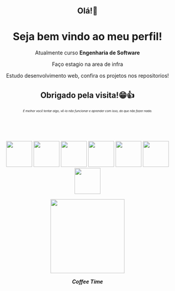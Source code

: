 

<div align="center" justfy="center">
<h2>Olá!👋</h2>

<h1>Seja bem vindo ao meu perfil!</h1>

<p>Atualmente curso <b>Engenharia de Software</b></p>
<p>Faço estagio na area de infra</p>
<p>Estudo desenvolvimento web, confira os projetos nos repositorios!</p>
<h2>Obrigado pela visita!😁👍</h2>
<p><i style="font-size: 8px;">É melhor você tentar algo, vê-lo não funcionar e aprender com isso, do que não fazer nada.</i></p>


<p> </p>
<p> </p>
<!--
**RG-96W/RG-96W** is a ✨ _special_ ✨ repository because its `README.md` (this file) appears on your GitHub profile.

Here are some ideas to get you started:

- 🔭 I’m currently working on ...
- 🌱 I’m currently learning ...
- 👯 I’m looking to collaborate on ...
- 🤔 I’m looking for help with ...
- 💬 Ask me about ...
- 📫 How to reach me: ...
- 😄 Pronouns: ...
- ⚡ Fun fact: ...
-->
<!-- [![Top Langs](https://github-readme-stats.vercel.app/api/top-langs/?username=RG-96W&layout=donut-vertical)](https://github.com/RG-96W/github-readme-stats) -->



<img src="https://cdn.jsdelivr.net/gh/devicons/devicon/icons/react/react-original-wordmark.svg" height="70px" /> <img src="https://cdn.jsdelivr.net/gh/devicons/devicon/icons/nodejs/nodejs-plain.svg" height="70px" /> <img src="https://cdn.jsdelivr.net/gh/devicons/devicon/icons/html5/html5-plain-wordmark.svg" height="70px" /> <img src="https://cdn.jsdelivr.net/gh/devicons/devicon/icons/css3/css3-plain-wordmark.svg"  height="70px" /> <img src="https://cdn.jsdelivr.net/gh/devicons/devicon/icons/javascript/javascript-plain.svg"  height="70px" /> <img src="https://cdn.jsdelivr.net/gh/devicons/devicon/icons/mongodb/mongodb-plain-wordmark.svg" height="70px" /> <img src="https://cdn.jsdelivr.net/gh/devicons/devicon/icons/figma/figma-original.svg" height="70px" />




<img src="https://i.pinimg.com/originals/72/22/64/722264317bb747b1d3ecab8be31f36f2.gif" height="200px" >
<p><b><i>Coffee Time</i></b></p></div> 
          
          
          
